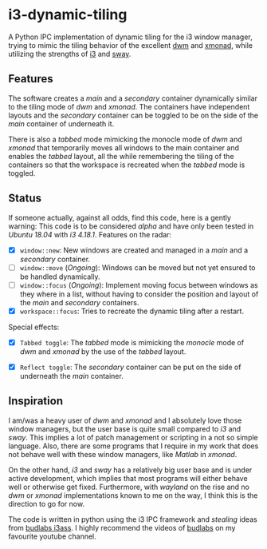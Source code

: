 # i3-dynamic-tiling

A Python IPC implementation of dynamic tiling for the i3 window manager, trying
to mimic the tiling behavior of the excellent [dwm](http://dwm.suckless.org/)
and [xmonad](https://xmonad.org/), while utilizing the strengths of
[i3](https://i3wm.org/) and [sway](https://swaywm.org/).

## Features

The software creates a _main_ and a _secondary_ container dynamically similar
to the tiling mode of _dwm_ and _xmonad_. The containers have independent
layouts and the _secondary_ container can be toggled to be on the side of the
_main_ container of underneath it.

There is also a _tabbed_ mode mimicking the monocle mode of _dwm_ and _xmonad_
that temporarily moves all windows to the main container and enables the
_tabbed_ layout, all the while remembering the tiling of the containers so that
the workspace is recreated when the _tabbed_ mode is toggled.

## Status

If someone actually, against all odds, find this code, here is a gently
warning: This code is to be considered _alpha_ and have only been tested in
_Ubuntu 18.04_ with _i3 4.18.1_. Features on the radar:

- [x] `window::new`: New windows are created and managed in a _main_ and a
  _secondary_ container.
- [ ] `window::move` (_Ongoing_): Windows can be moved but not yet ensured to
  be handled dynamically.
- [ ] `window::focus` (_Ongoing_): Implement moving focus between windows as
  they where in a list, without having to consider the position and layout of
  the _main_ and _secondary_ containers.
- [x] `workspace::focus`: Tries to recreate the dynamic tiling after a restart.

Special effects:

- [x] `Tabbed toggle`: The _tabbed_ mode is mimicking the _monocle_ mode of
  _dwm_ and _xmonad_ by the use of the _tabbed_ layout.
- [x] `Reflect toggle`: The _secondary_ container can be put on the side of
  underneath the _main_ container.


## Inspiration

I am/was a heavy user of _dwm_ and _xmonad_ and I absolutely love those window
managers, but the user base is quite small compared to _i3_ and _sway_. This
implies a lot of patch management or scripting in a not so simple language.
Also, there are some programs that I require in my work that does not behave
well with these window managers, like _Matlab_ in _xmonad_.

On the other hand, _i3_ and _sway_ has a relatively big user base and is under
active development, which implies that most programs will either behave well or
otherwise get fixed. Furthermore, with _wayland_ on the rise and no _dwm_ or
_xmonad_ implementations known to me on the way, I think this is the direction
to go for now.

The code is written in python using the i3 IPC framework and _stealing_ ideas
from [budlabs i3ass](https://github.com/budlabs/i3ass). I highly recommend the
videos of [budlabs](https://www.youtube.com/channel/UCi8XrDg1bK_MJ0goOnbpTMQ)
on my favourite youtube channel.

